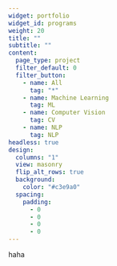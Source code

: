 ```yaml
---
widget: portfolio
widget_id: programs
weight: 20
title: ""
subtitle: ""
content:
  page_type: project
  filter_default: 0
  filter_button:
    - name: All
      tag: "*"
    - name: Machine Learning
      tag: ML
    - name: Computer Vision
      tag: CV
    - name: NLP
      tag: NLP
headless: true
design:
  columns: "1"
  view: masonry
  flip_alt_rows: true
  background:
    color: "#c3e9a0"
  spacing:
    padding:
      - 0
      - 0
      - 0
      - 0
---
```

haha